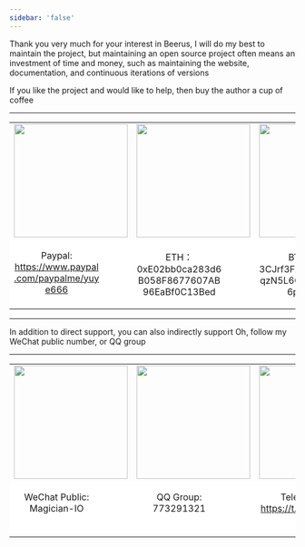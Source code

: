 ```yaml
---
sidebar: 'false'
---
```


Thank you very much for your interest in Beerus, I will do my best to maintain the project, but maintaining an open source project often means an investment of time and money, such as maintaining the website, documentation, and continuous iterations of versions

If you like the project and would like to help, then buy the author a cup of coffee

<hr/>

<table style="border:0px">
    <tr style="border:0px">
        <td style="border:0px;text-align:center"><img src="https://beeruscc.com/source/images/paypal.jpeg" width="200px"/></td>
        <td style="border:0px;text-align:center"><img src="https://beeruscc.com/source/images/eth.webp" width="200px"/></td>
        <td style="border:0px;text-align:center"><img src="https://beeruscc.com/source/images/btc.webp" width="200px"/></td>
    </tr>
    <tr style="border:0px; background-color:#ffffff">
        <td style="border:0px;text-align:center" valign="top">
            <p style="width:150px;word-wrap: break-word; word-break: normal;">
                Paypal:
                <a href="https://www.paypal.com/paypalme/yuye666">https://www.paypal.com/paypalme/yuye666</a>
            </p>
        </td>
        <td style="border:0px;text-align:center" valign="top"><p style="width:150px;word-wrap: break-word; word-break: normal;">ETH：0xE02bb0ca283d6B058F8677607AB96EaBf0C13Bed</p></td>
        <td style="border:0px;text-align:center" valign="top"><p style="width:150px;word-wrap: break-word; word-break: normal;">BTC：3CJrf3FzwGEXqDHqzN5L6CymKR8Z76pZX2</p></td>
    </tr>
</table>

<hr/>

In addition to direct support, you can also indirectly support Oh, follow my WeChat public number, or QQ group

<hr/>

<table style="border:0px">
    <tr style="border:0px">
        <td style="border:0px;text-align:center"><img src="https://beeruscc.com/source/images/weixingzh.jpeg" width="200px"/></td>
        <td style="border:0px;text-align:center"><img src="https://beeruscc.com/source/images/qq.png" width="200px"/></td>
        <td style="border:0px;text-align:center"><img src="https://beeruscc.com/source/images/tealgram.jpeg" width="200px"/></td>
    </tr>
    <tr style="border:0px; background-color:#ffffff">
        <td style="border:0px;text-align:center" valign="top"><p style="width:150px">WeChat Public: Magician-IO</p></td>
        <td style="border:0px;text-align:center" valign="top"><p style="width:150px">QQ Group: 773291321</p></td>
        <td style="border:0px;text-align:center" valign="top"><p style="width:150px">Telegram: <a href="https://t.me/beeruscc">https://t.me/beeruscc</a></p></td>
    </tr>
</table>